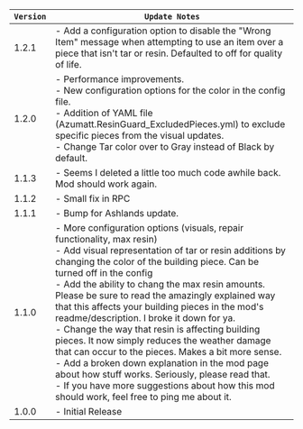 | `Version` | `Update Notes`                                                                                                                                                                                                                                                                                                                                                                                                                                                                                                                                                                                                                                                                                                                                                                                       |
|-----------|------------------------------------------------------------------------------------------------------------------------------------------------------------------------------------------------------------------------------------------------------------------------------------------------------------------------------------------------------------------------------------------------------------------------------------------------------------------------------------------------------------------------------------------------------------------------------------------------------------------------------------------------------------------------------------------------------------------------------------------------------------------------------------------------------|
| 1.2.1     | - Add a configuration option to disable the "Wrong Item" message when attempting to use an item over a piece that isn't tar or resin. Defaulted to off for quality of life.                                                                                                                                                                                                                                                                                                                                                                                                                                                                                                                                                                                                                          |
| 1.2.0     | - Performance improvements.<br/> - New configuration options for the color in the config file.<br/> - Addition of YAML file (Azumatt.ResinGuard_ExcludedPieces.yml) to exclude specific pieces from the visual updates.<br/> - Change Tar color over to Gray instead of Black by default.                                                                                                                                                                                                                                                                                                                                                                                                                                                                                                            |
| 1.1.3     | - Seems I deleted a little too much code awhile back. Mod should work again.                                                                                                                                                                                                                                                                                                                                                                                                                                                                                                                                                                                                                                                                                                                         |
| 1.1.2     | - Small fix in RPC                                                                                                                                                                                                                                                                                                                                                                                                                                                                                                                                                                                                                                                                                                                                                                                   |
| 1.1.1     | - Bump for Ashlands update.                                                                                                                                                                                                                                                                                                                                                                                                                                                                                                                                                                                                                                                                                                                                                                          |
| 1.1.0     | - More configuration options (visuals, repair functionality, max resin) <br/> - Add visual representation of tar or resin additions by changing the color of the building piece. Can be turned off in the config<br/> - Add the ability to chang the max resin amounts. Please be sure to read the amazingly explained way that this affects your building pieces in the mod's readme/description. I broke it down for ya.<br/> - Change the way that resin is affecting building pieces. It now simply reduces the weather damage that can occur to the pieces. Makes a bit more sense.<br/> - Add a broken down explanation in the mod page about how stuff works. Seriously, please read that.<br/> - If you have more suggestions about how this mod should work, feel free to ping me about it. |
| 1.0.0     | - Initial Release                                                                                                                                                                                                                                                                                                                                                                                                                                                                                                                                                                                                                                                                                                                                                                                    |